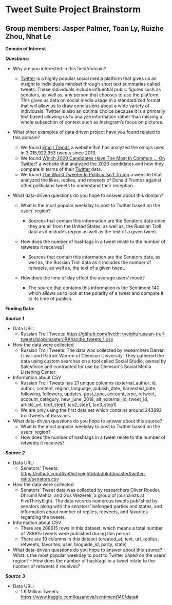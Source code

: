 # Tweet Suite Project Brainstorm
## Group members: Jasper Palmer, Toan Ly, Ruizhe Zhou, Nhat Le

**Domain of Interest**

***Questions:***
- Why are you interested in this field/domain?
  - [Twitter](https://twitter.com/) is a highly popular social media platform that gives us an insight to individuals mindset through short text summaries called tweets. These individuals include influential public figures such as senators, as well as, any person that chooses to use the platform. This gives us data on social media usage in a standardized format that will allow us to draw conclusions about a wide variety of individuals. Twitter is also an optimal choice because it is a primarily text based allowing us to analyze information rather than missing a whole subsection of context such as Instagram’s focus on pictures.
  
- What other examples of data driven project have you found related to this domain?
  - We found [Emoji Trends](https://emoji.enricmor.eu/) a website that has analyzed the emojis used in 3,015,922,953 tweets since 2013.
  - We found [Which 2020 Candidates Have The Most In Common … On Twitter?](https://fivethirtyeight.com/features/which-2020-candidates-have-the-most-in-common-on-twitter/) a website that analyzed the 2020 candidates and how they compare in terms of their [Twitter](https://twitter.com/) data.
  - We found [The Worst Tweeter In Politics Isn’t Trump](https://fivethirtyeight.com/features/the-worst-tweeter-in-politics-isnt-trump/) a website thtat analyzed the likes, replies, and retweets of Donald Trumps against other politicians tweets to understand their reception.
  
- What data-driven questions do you hope to answer about this domain?

  - What is the most popular weekday to post to Twitter based on the users’ region?
    - Sources that contain this information are the Senators data since they are all from the United States, as well as, the Russian Troll data as it includes region as well as the text of a given tweet.
    
  - How does the number of hashtags in a tweet relate to the number of retweets it receives?
    - Sources that contain this information are the Senators data, as well as, the Russian Troll data as it includes the number of retweets, as well as, the text of a given tweet.
    
  - How does the time of day effect the average users’ mood?
    - The source that contains this information is the Sentiment 140 which allows us to look at the polarity of a tweet and compare it to its time of publish.

**Finding Data:**

  ***Source 1***
  - Data URL:
    - Russian Troll Tweets: https://github.com/fivethirtyeight/russian-troll-tweets/blob/master/IRAhandle_tweets_1.csv
  - How the data were collected
    - Russian Troll Tweets: The data was collected by researchers Darren Linvill and Patrick Warren of Clemson University. They gathered the data using custom searches on a tool called Social Studio, owned by Salesforce and contracted for use by Clemson's Social Media Listening Center. 
  - Information about CSV
    - Russian Troll Tweets has 21 unique columns (external_author_id, author, content, region, language, publish_date, harvested_date, following, followers, updates, post_type, account_type, retweet, account_category, new_june_2018, alt_external_id, tweet_id, article_url, tco1_step1, tco2_step1, tco3_step1)
    -  We are only using the first data set which contains around 243892 troll tweets of Russians.
  - What data-driven questions do you hope to answer about this source?
    - What is the most popular weekday to post to Twitter based on the users’ region?
    - How does the number of hashtags in a tweet relate to the number of retweets it receives?
  
  ***Source 2***
  - Data URL:
     - Senators' Tweets: https://github.com/fivethirtyeight/data/blob/master/twitter-ratio/senators.csv
  - How the data were collected   
     - Senators' Tweet data was collected by researchers Oliver Roeder, Dhrumil Mehta, and Gus Wezerek, a group of journalists at FiveThirtyEight. The data records numerous tweets published by senators along with the senators' belonged parties and states, and information about number of replies, retweets, and favorites regarding the tweets. 
   - Information about CSV
     - There are 288615 rows in this dataset, which means a total number of 288615 tweets were published during this period. 
     - There are 10 columns in this dataset (created_at, text, url, replies, retweets, favorites, user, bioguide_id, party, state)
   - What data-driven questions do you hope to answer about this source?
    - What is the most popular weekday to post to Twitter based on the users’ region?
    - How does the number of hashtags in a tweet relate to the number of retweets it receives?
    
  ***Source 3***
  - Data URL:
    - 1.6 Million Tweets: https://www.kaggle.com/kazanova/sentiment140/data#
